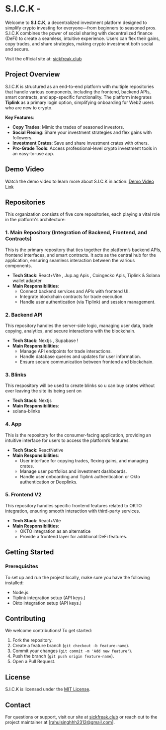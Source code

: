
# S.I.C.K - 
Welcome to **S.I.C.K**, a decentralized investment platform designed to simplify crypto investing for everyone—from beginners to seasoned pros. S.I.C.K combines the power of social sharing with decentralized finance (DeFi) to create a seamless, intuitive experience. Users can flex their gains, copy trades, and share strategies, making crypto investment both social and secure.

Visit the official site at: [sickfreak.club](https://sickfreak.club)

## Project Overview

S.I.C.K is structured as an end-to-end platform with multiple repositories that handle various components, including the frontend, backend APIs, smart contracts, and app-specific functionality. The platform integrates **Tiplink** as a primary login option, simplifying onboarding for Web2 users who are new to crypto.

**Key Features**:
- **Copy Trades**: Mimic the trades of seasoned investors.
- **Social Flexing**: Share your investment strategies and flex gains with followers.
- **Investment Crates**: Save and share investment crates with others.
- **Pro-Grade Tools**: Access professional-level crypto investment tools in an easy-to-use app.

## Demo Video

Watch the demo video to learn more about S.I.C.K in action:
[Demo Video Link](https://www.youtube.com/watch?v=m-T75VVZ3l4)

## Repositories

This organization consists of five core repositories, each playing a vital role in the platform's architecture:

### 1. **Main Repository** (Integration of Backend, Frontend, and Contracts)
This is the primary repository that ties together the platform’s backend APIs, frontend interfaces, and smart contracts. It acts as the central hub for the application, ensuring seamless interaction between the various components.

- **Tech Stack**: React+Vite , Jup.ag Apis , Coingecko Apis, Tiplink & Solana wallet adapter
- **Main Responsibilities**:
  - Connect backend services and APIs with frontend UI.
  - Integrate blockchain contracts for trade execution.
  - Handle user authentication (via Tiplink) and session management.

### 2. **Backend API**
This repository handles the server-side logic, managing user data, trade copying, analytics, and secure interactions with the blockchain.

- **Tech Stack**: Nextjs , Supabase ! 
- **Main Responsibilities**:
  - Manage API endpoints for trade interactions.
  - Handle database queries and updates for user information.
  - Ensure secure communication between frontend and blockchain.

### 3. **Blinks** 
This respository will be used to create blinks so u can buy crates without ever leaving the site its being sent on 

- **Tech Stack**: Nextjs
- **Main Responsibilities**:
 - solana-blinks

### 4. **App**
This is the repository for the consumer-facing application, providing an intuitive interface for users to access the platform’s features.

- **Tech Stack**: ReactNative 
- **Main Responsibilities**:
  - User interface for copying trades, flexing gains, and managing crates.
  - Manage user portfolios and investment dashboards.
  - Handle user onboarding and Tiplink authentication or Okto authentication or Deeplinks.

### 5. **Frontend V2**
This repository handles specific frontend features related to OKTO integration, ensuring smooth interaction with third-party services.

- **Tech Stack**: React+Vite
- **Main Responsibilities**:
  - OKTO integration as an alternatice
  - Provide a frontend layer for additional DeFi features.

## Getting Started

### Prerequisites
To set up and run the project locally, make sure you have the following installed:

- Node.js
- Tiplink integration setup (API keys.)
- Okto integration setup (API keys.)


## Contributing

We welcome contributions! To get started:

1. Fork the repository.
2. Create a feature branch (`git checkout -b feature-name`).
3. Commit your changes (`git commit -m 'Add new feature'`).
4. Push the branch (`git push origin feature-name`).
5. Open a Pull Request.

## License

S.I.C.K is licensed under the [MIT License](LICENSE).

## Contact

For questions or support, visit our site at [sickfreak.club](https://sickfreak.club) or reach out to the project maintainer at [rahulsinghhh2312@gmail.com].
